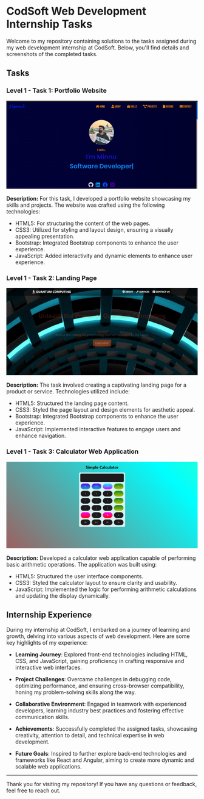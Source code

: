 # CodSoft Web Development Internship Tasks

Welcome to my repository containing solutions to the tasks assigned during my web development internship at CodSoft. Below, you'll find details and screenshots of the completed tasks.

## Tasks

### Level 1 - Task 1: Portfolio Website

![Task 1 Screenshot](Assets/task1.png)

**Description:** For this task, I developed a portfolio website showcasing my skills and projects. The website was crafted using the following technologies:

- HTML5: For structuring the content of the web pages.
- CSS3: Utilized for styling and layout design, ensuring a visually appealing presentation.
- Bootstrap: Integrated Bootstrap components to enhance the user experience.
- JavaScript: Added interactivity and dynamic elements to enhance user experience.

### Level 1 - Task 2: Landing Page

![Task 2 Screenshot](Assets/task2.gif)

**Description:** The task involved creating a captivating landing page for a product or service. Technologies utilized include:

- HTML5: Structured the landing page content.
- CSS3: Styled the page layout and design elements for aesthetic appeal.
- Bootstrap: Integrated Bootstrap components to enhance the user experience.
- JavaScript: Implemented interactive features to engage users and enhance navigation.

### Level 1 - Task 3: Calculator Web Application

![Task 3 Screenshot](Assets/task3.png)

**Description:** Developed a calculator web application capable of performing basic arithmetic operations. The application was built using:

- HTML5: Structured the user interface components.
- CSS3: Styled the calculator layout to ensure clarity and usability.
- JavaScript: Implemented the logic for performing arithmetic calculations and updating the display dynamically.

## Internship Experience

During my internship at CodSoft, I embarked on a journey of learning and growth, delving into various aspects of web development. Here are some key highlights of my experience:

- **Learning Journey**: Explored front-end technologies including HTML, CSS, and JavaScript, gaining proficiency in crafting responsive and interactive web interfaces.

- **Project Challenges**: Overcame challenges in debugging code, optimizing performance, and ensuring cross-browser compatibility, honing my problem-solving skills along the way.

- **Collaborative Environment**: Engaged in teamwork with experienced developers, learning industry best practices and fostering effective communication skills.

- **Achievements**: Successfully completed the assigned tasks, showcasing creativity, attention to detail, and technical expertise in web development.

- **Future Goals**: Inspired to further explore back-end technologies and frameworks like React and Angular, aiming to create more dynamic and scalable web applications.

---

Thank you for visiting my repository! If you have any questions or feedback, feel free to reach out.
